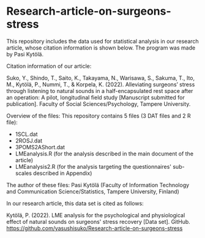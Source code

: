 # Research-article-on-surgeons-stress
This repository includes the data used for statistical analysis in our research article, whose citation information is shown below. The program was made by Pasi Kytölä.

Citation information of our article:

Suko, Y., Shindo, T., Saito, K., Takayama, N., Warisawa, S., Sakuma, T., Ito, M., Kytölä, P., Nummi, T., & Korpela, K. (2022). Alleviating surgeons’ stress through listening to natural sounds in a half-encapsulated rest space after an operation: A pilot, longitudinal field study [Manuscript submitted for publication]. Faculty of Social Sciences/Psychology, Tampere University.

Overview of the files:
This repository contains 5 files (3 DAT files and 2 R file):
- 1SCL.dat
- 2ROSJ.dat
- 3POMS2AShort.dat
- LMEanalysis.R (for the analysis described in the main document of the article)
- LMEanalysis2.R (for the analysis targeting the questionnaires' sub-scales described in Appendix)

The author of these files: Pasi Kytölä (Faculty of Information Technology and Communication Science/Statistics, Tampere University, Finland)

In our research article, this data set is cited as follows:

Kytölä, P. (2022). LME analysis for the psychological and physiological effect of natural sounds on surgeons' stress recovery [Data set]. GitHub. https://github.com/yasushisuko/Research-article-on-surgeons-stress
